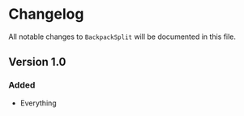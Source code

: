 # Changelog

All notable changes to `BackpackSplit` will be documented in this file.

## Version 1.0

### Added
- Everything
